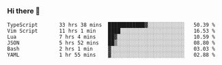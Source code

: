 ### Hi there 👋

<!--START_SECTION:waka-->

```text
TypeScript       33 hrs 38 mins  ████████████▓░░░░░░░░░░░░   50.39 %
Vim Script       11 hrs 1 min    ████░░░░░░░░░░░░░░░░░░░░░   16.53 %
Lua              7 hrs 4 mins    ██▓░░░░░░░░░░░░░░░░░░░░░░   10.59 %
JSON             5 hrs 52 mins   ██▒░░░░░░░░░░░░░░░░░░░░░░   08.80 %
Bash             2 hrs 1 min     ▓░░░░░░░░░░░░░░░░░░░░░░░░   03.03 %
YAML             1 hr 55 mins    ▓░░░░░░░░░░░░░░░░░░░░░░░░   02.88 %
```

<!--END_SECTION:waka-->

<!--
**arlenxuzj/arlenxuzj** is a ✨ _special_ ✨ repository because its `README.md` (this file) appears on your GitHub profile.

Here are some ideas to get you started:

- 🔭 I’m currently working on ...
- 🌱 I’m currently learning ...
- 👯 I’m looking to collaborate on ...
- 🤔 I’m looking for help with ...
- 💬 Ask me about ...
- 📫 How to reach me: ...
- 😄 Pronouns: ...
- ⚡ Fun fact: ...
-->
